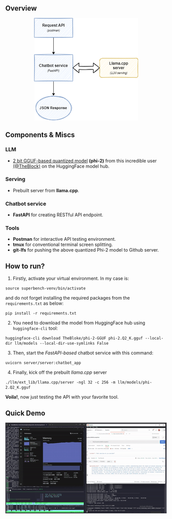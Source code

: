 ##  Overview

<p align="center">
    <img src="diagram.png">
</p>


## Components & Miscs

### LLM
- [2 bit GGUF-based quantized model](https://huggingface.co/TheBloke/phi-2-GGUF) __(phi-2)__ from this incredible user [(@TheBlock)](https://huggingface.co/TheBloke) on the HuggingFace model hub.


### Serving
-  Prebuilt server from __llama.cpp__.


### Chatbot service
- __FastAPI__ for creating RESTful API endpoint.


### Tools
- __Postman__ for interactive API testing environment.
- __tmux__ for conventional terminal screen splitting.
- __git-lfs__ for pushing the above quantized Phi-2 model to Github server.

## How to run?
1. Firstly, activate your virtual environment. In my case is:
```
source superbench-venv/bin/activate
```
and do not forget installing the required packages from the `requirements.txt` as below:
```
pip install -r requirements.txt
```

2. You need to download the model from HuggingFace hub using `huggingface-cli` tool:
```
huggingface-cli download TheBloke/phi-2-GGUF phi-2.Q2_K.gguf --local-dir llm/models --local-dir-use-symlinks False
```

3. Then, start the _FastAPI-based_ chatbot service with this command:
```
uvicorn server/server:chatbot_app
```

4. Finally, kick off the prebuilt _llama.cpp_ server
```
./llm/ext_lib/llama.cpp/server -ngl 32 -c 256 -m llm/models/phi-2.Q2_K.gguf
```

__Voila!__, now just testing the API with your favorite tool.


## Quick Demo
<p align="center">
    <img src="demo/demo.gif">
</p>
